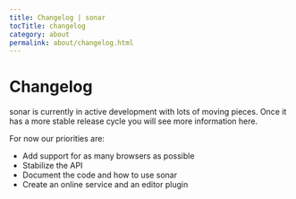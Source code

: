 ```yaml
---
title: Changelog | sonar
tocTitle: changelog
category: about
permalink: about/changelog.html
---
```

# Changelog

sonar is currently in active development with lots of moving pieces. Once it
has a more stable release cycle you will see more information here.

For now our priorities are:

* Add support for as many browsers as possible
* Stabilize the API
* Document the code and how to use sonar
* Create an online service and an editor plugin
